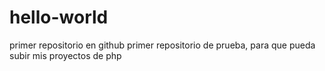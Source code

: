 # hello-world
primer repositorio en github
primer repositorio de prueba, para que pueda subir mis proyectos de php
